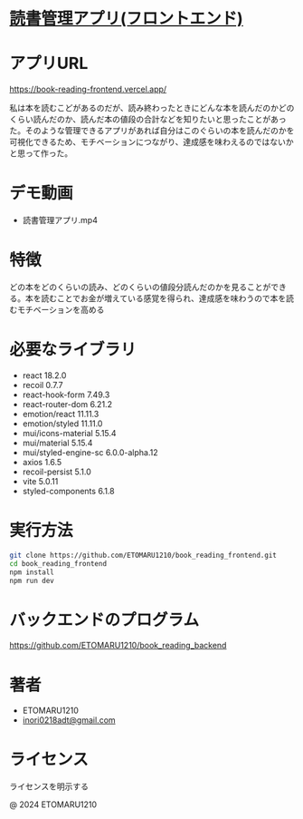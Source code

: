 # [読書管理アプリ(フロントエンド)](https://github.com/ETOMARU1210/book_reading_frontend.git)

# アプリURL
https://book-reading-frontend.vercel.app/

私は本を読むこどがあるのだが、読み終わったときにどんな本を読んだのかどのくらい読んだのか、読んだ本の値段の合計などを知りたいと思ったことがあった。そのような管理できるアプリがあれば自分はこのぐらいの本を読んだのかを可視化できるため、モチベーションにつながり、達成感を味わえるのではないかと思って作った。

# デモ動画
* 読書管理アプリ.mp4

# 特徴

どの本をどのくらいの読み、どのくらいの値段分読んだのかを見ることができる。本を読むことでお金が増えている感覚を得られ、達成感を味わうので本を読むモチベーションを高める

# 必要なライブラリ

* react  18.2.0
* recoil 0.7.7
* react-hook-form 7.49.3
* react-router-dom 6.21.2
* emotion/react 11.11.3
* emotion/styled 11.11.0
* mui/icons-material 5.15.4
* mui/material 5.15.4
* mui/styled-engine-sc 6.0.0-alpha.12
* axios 1.6.5
* recoil-persist 5.1.0
* vite 5.0.11
* styled-components 6.1.8

# 実行方法

```bash
git clone https://github.com/ETOMARU1210/book_reading_frontend.git
cd book_reading_frontend
npm install
npm run dev
```

# バックエンドのプログラム
https://github.com/ETOMARU1210/book_reading_backend

# 著者

* ETOMARU1210
* inori0218adt@gmail.com

# ライセンス
ライセンスを明示する

@ 2024 ETOMARU1210

